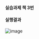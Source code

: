 #### 실습과제 책 3번
#### 실행결과
![image](https://github.com/user-attachments/assets/93edb579-8dbd-4c8d-90d1-4d4acd4588b9)
